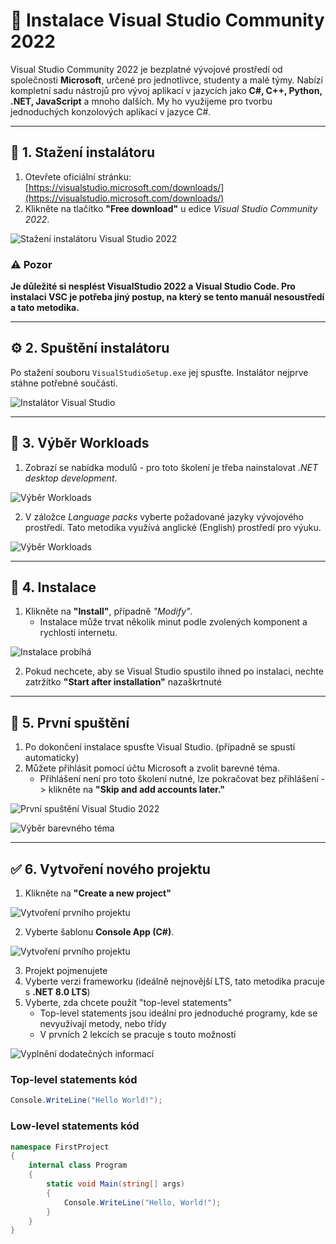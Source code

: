 # 🧰 Instalace Visual Studio Community 2022

Visual Studio Community 2022 je bezplatné vývojové prostředí od společnosti **Microsoft**, určené pro jednotlivce, studenty a malé týmy. Nabízí kompletní sadu nástrojů pro vývoj aplikací v jazycích jako **C#, C++, Python, .NET, JavaScript** a mnoho dalších. My ho využijeme pro tvorbu jednoduchých konzolových aplikací v jazyce C#.

---

## 🔽 1. Stažení instalátoru

1. Otevřete oficiální stránku: [https://visualstudio.microsoft.com/downloads/](https://visualstudio.microsoft.com/downloads/)
2. Klikněte na tlačítko **"Free download"** u edice *Visual Studio Community 2022*.

![Stažení instalátoru Visual Studio 2022](./resources/vs-download.png)

### ⚠️ Pozor
**Je důležité si nesplést VisualStudio 2022 a Visual Studio Code. Pro instalaci VSC je potřeba jiný postup, na který se tento manuál nesoustředí a tato metodika.**

---

## ⚙️ 2. Spuštění instalátoru

Po stažení souboru `VisualStudioSetup.exe` jej spusťte.
Instalátor nejprve stáhne potřebné součásti.

![Instalátor Visual Studio](./resources/installing.png)

---

## 🧩 3. Výběr Workloads

1. Zobrazí se nabídka modulů - pro toto školení je třeba nainstalovat *.NET desktop development*.

![Výběr Workloads](./resources/modules.png)

2. V záložce *Language packs* vyberte požadované jazyky vývojového prostředí. Tato metodika využívá anglické (English) prostředí pro výuku.

![Výběr Workloads](./resources/languages.png)

---

## 💾 4. Instalace

1. Klikněte na **"Install"**, případně *"Modify"*.
    - Instalace může trvat několik minut podle zvolených komponent a rychlosti internetu.

![Instalace probíhá](./resources/modules-installing.png)

2. Pokud nechcete, aby se Visual Studio spustilo ihned po instalaci, nechte zatržítko **"Start after installation"** nazaškrtnuté

---

## 🚀 5. První spuštění

1. Po dokončení instalace spusťte Visual Studio. (případně se spustí automaticky)
2. Můžete přihlásit pomocí účtu Microsoft a zvolit barevné téma.
    - Přihlášení není pro toto školení nutné, lze pokračovat bez přihlášení -> klikněte na **"Skip and add accounts later."**

![První spuštění Visual Studio 2022](./resources/first-launch.png)

![Výběr barevného téma](./resources/choose-theme.png)

---

## ✅ 6. Vytvoření nového projektu

1. Klikněte na **"Create a new project"**

![Vytvoření prvního projektu](./resources/get-started.png)

2. Vyberte šablonu **Console App (C#)**.

![Vytvoření prvního projektu](./resources/choose-template.png)

3. Projekt pojmenujete
4. Vyberte verzi frameworku (ideálně nejnovější LTS, tato metodika pracuje s **.NET 8.0 LTS**)
5. Vyberte, zda chcete použít "top-level statements"
    - Top-level statements jsou ideální pro jednoduché programy, kde se nevyužívají metody, nebo třídy
    - V prvních 2 lekcích se pracuje s touto možností

![Vyplnění dodatečných informací](./resources/additional-information.png)

### Top-level statements kód
```csharp
Console.WriteLine("Hello World!");
```

### Low-level statements kód
```csharp
namespace FirstProject
{
    internal class Program
    {
        static void Main(string[] args)
        {
            Console.WriteLine("Hello, World!");
        }
    }
}
```